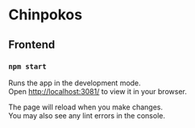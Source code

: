 # Chinpokos

## Frontend

### `npm start`

Runs the app in the development mode.\
Open [http://localhost:3081/](http://localhost:3081/) to view it in your browser.

The page will reload when you make changes.\
You may also see any lint errors in the console.

